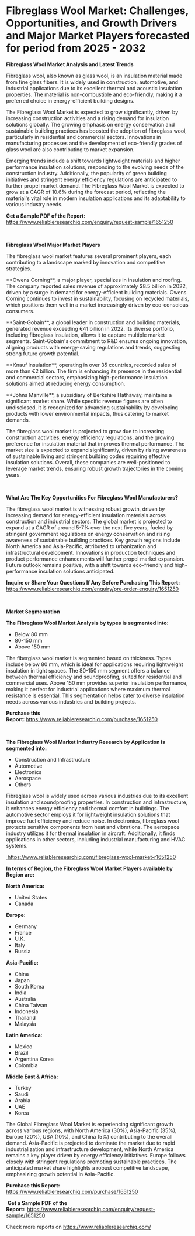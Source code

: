 <p><h1>Fibreglass Wool Market: Challenges, Opportunities, and Growth Drivers and Major Market Players forecasted for period from 2025 - 2032</h1></p><p><strong>Fibreglass Wool Market Analysis and Latest Trends</strong></p>
<p><p>Fibreglass wool, also known as glass wool, is an insulation material made from fine glass fibers. It is widely used in construction, automotive, and industrial applications due to its excellent thermal and acoustic insulation properties. The material is non-combustible and eco-friendly, making it a preferred choice in energy-efficient building designs.</p><p>The Fibreglass Wool Market is expected to grow significantly, driven by increasing construction activities and a rising demand for insulation solutions globally. The growing emphasis on energy conservation and sustainable building practices has boosted the adoption of fibreglass wool, particularly in residential and commercial sectors. Innovations in manufacturing processes and the development of eco-friendly grades of glass wool are also contributing to market expansion.</p><p>Emerging trends include a shift towards lightweight materials and higher performance insulation solutions, responding to the evolving needs of the construction industry. Additionally, the popularity of green building initiatives and stringent energy efficiency regulations are anticipated to further propel market demand. The Fibreglass Wool Market is expected to grow at a CAGR of 10.6% during the forecast period, reflecting the material's vital role in modern insulation applications and its adaptability to various industry needs.</p></p>
<p><strong>Get a Sample PDF of the Report:&nbsp;</strong> <a href="https://www.reliableresearchiq.com/enquiry/request-sample/1651250?utm_campaign=3352&utm_medium=2&utm_source=Github&utm_content=ia&utm_term=31032025&utm_id=fibreglass-wool">https://www.reliableresearchiq.com/enquiry/request-sample/1651250</a></p>
<p>&nbsp;</p>
<p><strong>Fibreglass Wool Major Market Players</strong></p>
<p><p>The fibreglass wool market features several prominent players, each contributing to a landscape marked by innovation and competitive strategies.  </p><p>**Owens Corning**, a major player, specializes in insulation and roofing. The company reported sales revenue of approximately $8.5 billion in 2022, driven by a surge in demand for energy-efficient building materials. Owens Corning continues to invest in sustainability, focusing on recycled materials, which positions them well in a market increasingly driven by eco-conscious consumers.  </p><p>**Saint-Gobain**, a global leader in construction and building materials, generated revenue exceeding €41 billion in 2022. Its diverse portfolio, including fibreglass insulation, allows it to capture multiple market segments. Saint-Gobain's commitment to R&D ensures ongoing innovation, aligning products with energy-saving regulations and trends, suggesting strong future growth potential.  </p><p>**Knauf Insulation**, operating in over 35 countries, recorded sales of more than €2 billion. The firm is enhancing its presence in the residential and commercial sectors, emphasizing high-performance insulation solutions aimed at reducing energy consumption.  </p><p>**Johns Manville**, a subsidiary of Berkshire Hathaway, maintains a significant market share. While specific revenue figures are often undisclosed, it is recognized for advancing sustainability by developing products with lower environmental impacts, thus catering to market demands.  </p><p>The fibreglass wool market is projected to grow due to increasing construction activities, energy efficiency regulations, and the growing preference for insulation material that improves thermal performance. The market size is expected to expand significantly, driven by rising awareness of sustainable living and stringent building codes requiring effective insulation solutions. Overall, these companies are well-positioned to leverage market trends, ensuring robust growth trajectories in the coming years.</p></p>
<p>&nbsp;</p>
<p><strong>What Are The Key Opportunities For Fibreglass Wool Manufacturers?</strong></p>
<p><p>The fibreglass wool market is witnessing robust growth, driven by increasing demand for energy-efficient insulation materials across construction and industrial sectors. The global market is projected to expand at a CAGR of around 5-7% over the next five years, fueled by stringent government regulations on energy conservation and rising awareness of sustainable building practices. Key growth regions include North America and Asia-Pacific, attributed to urbanization and infrastructural development. Innovations in production techniques and product performance enhancements will further propel market expansion. Future outlook remains positive, with a shift towards eco-friendly and high-performance insulation solutions anticipated.</p></p>
<p><strong>Inquire or Share Your Questions If Any Before Purchasing This Report:</strong> <a href="https://www.reliableresearchiq.com/enquiry/pre-order-enquiry/1651250?utm_campaign=3352&utm_medium=2&utm_source=Github&utm_content=ia&utm_term=31032025&utm_id=fibreglass-wool">https://www.reliableresearchiq.com/enquiry/pre-order-enquiry/1651250</a></p>
<p>&nbsp;</p>
<p><strong>Market Segmentation</strong></p>
<p><strong>The Fibreglass Wool Market Analysis by types is segmented into:</strong></p>
<p><ul><li>Below 80 mm</li><li>80-150 mm</li><li>Above 150 mm</li></ul></p>
<p><p>The fiberglass wool market is segmented based on thickness. Types include below 80 mm, which is ideal for applications requiring lightweight insulation in tight spaces. The 80-150 mm segment offers a balance between thermal efficiency and soundproofing, suited for residential and commercial uses. Above 150 mm provides superior insulation performance, making it perfect for industrial applications where maximum thermal resistance is essential. This segmentation helps cater to diverse insulation needs across various industries and building projects.</p></p>
<p><strong>Purchase this Report:&nbsp;</strong><a href="https://www.reliableresearchiq.com/purchase/1651250?utm_campaign=3352&utm_medium=2&utm_source=Github&utm_content=ia&utm_term=31032025&utm_id=fibreglass-wool">https://www.reliableresearchiq.com/purchase/1651250</a></p>
<p>&nbsp;</p>
<p><strong>The Fibreglass Wool Market Industry Research by Application is segmented into:</strong></p>
<p><ul><li>Construction and Infrastructure</li><li>Automotive</li><li>Electronics</li><li>Aerospace</li><li>Others</li></ul></p>
<p><p>Fibreglass wool is widely used across various industries due to its excellent insulation and soundproofing properties. In construction and infrastructure, it enhances energy efficiency and thermal comfort in buildings. The automotive sector employs it for lightweight insulation solutions that improve fuel efficiency and reduce noise. In electronics, fibreglass wool protects sensitive components from heat and vibrations. The aerospace industry utilizes it for thermal insulation in aircraft. Additionally, it finds applications in other sectors, including industrial manufacturing and HVAC systems.</p></p>
<p><a href="https://www.reliableresearchiq.com/fibreglass-wool-market-r1651250?utm_campaign=3352&utm_medium=2&utm_source=Github&utm_content=ia&utm_term=31032025&utm_id=fibreglass-wool">&nbsp;https://www.reliableresearchiq.com/fibreglass-wool-market-r1651250</a></p>
<p><strong>In terms of Region, the Fibreglass Wool Market Players available by Region are:</strong></p>
<p>
    <p> <strong> North America: </strong>
        <ul>
            <li>United States</li>
            <li>Canada</li>
        </ul>
        </p> 
    <p> <strong> Europe: </strong>
        <ul>
            <li>Germany</li>
            <li>France</li>
            <li>U.K.</li>
            <li>Italy</li>
            <li>Russia</li>
        </ul>
        </p> 
    <p> <strong> Asia-Pacific: </strong>
        <ul>
            <li>China</li>
            <li>Japan</li>
            <li>South Korea</li>
            <li>India</li>
            <li>Australia</li>
            <li>China Taiwan</li>
            <li>Indonesia</li>
            <li>Thailand</li>
            <li>Malaysia</li>
        </ul>
        </p> 
    <p> <strong> Latin America: </strong>
        <ul>
            <li>Mexico</li>
            <li>Brazil</li>
            <li>Argentina Korea</li>
            <li>Colombia</li>
        </ul>
        </p> 
    <p> <strong> Middle East & Africa: </strong>
        <ul>
            <li>Turkey</li>
            <li>Saudi</li>
            <li>Arabia</li>
            <li>UAE</li>
            <li>Korea</li>
        </ul>
    </p>
    </p>
<p><p>The Global Fibreglass Wool Market is experiencing significant growth across various regions, with North America (30%), Asia-Pacific (35%), Europe (20%), USA (10%), and China (5%) contributing to the overall demand. Asia-Pacific is projected to dominate the market due to rapid industrialization and infrastructure development, while North America remains a key player driven by energy efficiency initiatives. Europe follows closely with stringent regulations promoting sustainable practices. The anticipated market share highlights a robust competitive landscape, emphasizing growth potential in Asia-Pacific.</p></p>
<p><strong>Purchase this Report: </strong><a href="https://www.reliableresearchiq.com/purchase/1651250?utm_campaign=3352&utm_medium=2&utm_source=Github&utm_content=ia&utm_term=31032025&utm_id=fibreglass-wool">https://www.reliableresearchiq.com/purchase/1651250</a></p>
<p>&nbsp;<strong>Get a Sample PDF of the Report:&nbsp;&nbsp;</strong><a href="https://www.reliableresearchiq.com/enquiry/request-sample/1651250?utm_campaign=3352&utm_medium=2&utm_source=Github&utm_content=ia&utm_term=31032025&utm_id=fibreglass-wool">https://www.reliableresearchiq.com/enquiry/request-sample/1651250</a></p>
<p><strong></strong></p>
<p>Check more reports on <a href="https://www.reliableresearchiq.com/?utm_campaign=3352&utm_medium=2&utm_source=Github&utm_content=ia&utm_term=31032025&utm_id=fibreglass-wool">https://www.reliableresearchiq.com/</a></p>